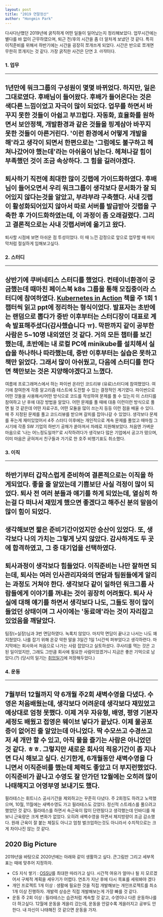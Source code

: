 ```yaml
---
layout: post
title: "2019 연말정산"
author: "Hongmin Park"
---
```

다사다난했던 2019년에 굵직하게 어떤 일들이 일어났는지 정리해보았다.
업무시간에는 별다를 바 없이 근무하였으며, 퇴근 전/후의 시간을 좀 더 알차게 보냈던 것 같다. 특히 이직준비를 위해서 하반기에는 시간을 굉장히 쪼개쓰게 되었다. 시간은 반으로 쪼개면 무한히 쪼개지는 것 같다. 가장 굵직한 사건은 단연 *3. 이직*이다.

### 1. 업무
---
1년만에 워크그룹의 구성원이 몇몇 바뀌었다. 하지만, 일은 그대로였다. 후배님이 들어왔다. 후배가 들어온다는 것은 색다른 느낌이었고 자극이 많이 되었다. 업무를 하면서 바꾸지 못한 것들이 아쉽고 부끄럽다. 자동화, 효율화를 원하면서 보안정책, 개발환경과 같은 것들을 핑계삼아 바꾸지 못한 것들이 아른거린다. '이런 환경에서 어떻게 개발을 해'라고 생각이 되면서 한편으로는 '그럼에도 불구하고 헤쳐나갔어야 했는데'라는 아쉬움이 남는다. 헤쳐나갈 힘이 부족했던 것이 조금 속상하다. 그 힘을 길러야겠다. 
---
퇴사하기 직전에 최대한 많이 깃랩에 가이드화하였다. 후배님이 들어오면서 우리 워크그룹이 생각보다 문서화가 잘 되어있지 않다는것을 알았고, 부랴부랴 구축했다. 사내 깃랩이 활성화되어있지 않아서 따로 서버를 발급받아 깃랩을 구축한 후 가이드화하였는데, 이 과정이 좀 오래걸렸다. 그리고 결론적으로는 사내 깃랩서버에 옮기고 왔다.
---
퇴사할 시점에 보면 아쉬운 점 투성이었다. 이 때 느낀 감정으로 앞으로 업무할 때 마지막처럼 절실하게 임해보고싶다. 

### 2. 스터디
---
상반기에 쿠버네티스 스터디를 했었다. 컨테이너환경이 궁금했는데 때마친 페이스북 k8s 그룹을 통해 모집중이라 스터디에 참여하였다. [Kubernetes in Action](https://www.manning.com/books/kubernetes-in-action) 책을 주 1회 1챕터씩 읽고 ppt에 정리하는 형식이었다. 발표자는 초반에는 랜덤으로 뽑다가 중반 이후부터는 스터디장이 대표로 계속 발표해주셨다(감사했습니다 ㅠ). 막판까지 같이 공부한 사람은 5~10명 내외였던 것 같다. 거의 모든 챕터를 보긴 했는데, 초반에는 내 로컬 PC에 minikube를 설치해서 실습을 하나하나 따라했는데, 중반 이후부터는 실습은 못하고 책만 읽었다. 그래서 많이 아쉬웠고, 다음에 스터디를 한다면 책만보는 것은 지양해야겠다고 느꼈다.
---
여름에 프로그래머스에서 하는 파이썬 온라인 코드리뷰 (유료)스터디에 참여했었다. 여기에 참여한게 각종 알고리즘 테스트에 도전할 수 있는 결정적인 계기였다. 파이썬으로 어떤 것들을 사용해서/어떤 방식으로 코드를 작성하여 문제를 풀 수 있는지 이 스터디를 참여하고 난 후에 대강 방법을 알았다. 어떤 문제를 풀 때에 대충 이런이런 방식으로 풀면 될 것 같은데 어떤 자료구조, 어떤 모듈을 많이 쓰는지 등등 이런 점을 배울 수 있다. 매 주 지정된 문제를 풀고 코드리뷰를 받으며 갈피를 잡아나갈 수 있었다. 생각보다 문제를 푸는게 재미있었어서 4주 스터디 이후에는 개인적으로 계속 문제를 풀었고 때마침 그 시기에 각종 SW 기업의 하반기 공채가 쏟아져서 차례로 지원해보았다. 처음엔 가벼운 마음으로 '나는 어느정도일까?'로 시작하려다가 생각보다 많은 기업에서 공고가 떴으며, 이미 마음은 굳혀져서 친구들과 가기로 한 호주 비행기표도 취소했다.

### 3. 이직
--- 
하반기부터 갑작스럽게 준비하여 결론적으로는 이직을 하게되었다. 좋을 줄 알았는데 기쁨보단 사실 걱정이 많이 되었다. 퇴사 전 여러 분들과 얘기를 하게 되었는데, 열심히 하는걸 다 떠나서 재밌게 했으면 좋겠다고 해주신 분의 말씀이 많이 힘이 되었다. 
--- 
생각해보면 짧은 준비기간이었지만 승산이 있었다. 또, 생각보다 나의 가치는 그렇게 낫지 않았다. 감사하게도 두 곳에 합격하였고, 그 중 대기업을 선택하였다. 
--- 
퇴사과정이 생각보다 힘들었다. 이직준비는 나만 잘하면 되는데, 퇴사는 여러 인사관리자와의 면담과 팀원들에게 알리는 과정도 거쳐야 한다. 생각보다 같이 일하던 워크그룹 사람들에게 이야기를 꺼내는 것이 굉장히 어려웠다. 퇴사 사실에 대해 얘기를 하면서 생각보다 나도, 그들도 정이 많이 들었던 상태이며 그 사이에는 '동료애'라는 것이 자리잡고 있었음을 깨달았다. 
--- 
팀장(=실장)님과 3번 면담하였다. 녹록치 않았다. 마지막 면담이 끝나고 나서는 나도 꽤 지쳤었다. 나를 잡기 위해 온갖 악한 말을 3일간 1일 1시간씩 퍼부었다고 생각하련다. 마지막에는 회사와서 처음으로 나가는 사람 잡았다고 실토하셨다. 쿠사리를 먹는 것은 고된 일이었지만, 그래도 그만큼 회사에 필요한 사람이었겠거니 지금은 좋은 기억으로 남았다.(?) (당시의 일기는 [취업일기](https://hongminpark.github.io/2019-12-02/RE%EC%B7%A8%EC%A4%80%EC%9D%BC%EA%B8%B0)에 저장해두었다.)

### 4. 운동
--- 
7월부터 12월까지 약 6개월 주2회 새벽수영을 다녔다. 수영은 처음배웠는데, 생각보다 어려운데 생각보다 재밌었고 예상대로 엄청 못했다. 이제 겨우 자유형, 배영, 평영 기본자세정도 배웠고 접영은 웨이브 넣다가 끝났다. 이제 물공포증이 없어진 줄 알았는데 아니었다. 딱 수모쓰고 수경쓰고 저 세 개만 할 수 있고, 아직 물을 즐기는 사람은 아니었던 것 같다. ㅎㅎ. 그렇지만 새로운 회사의 적응기간이 좀 지나면 다시 해보고 싶다. 신기한게, 6개월동안 새벽수영을 다니면서 이직준비를 했는데 체력도 좋았고 더 부지런했었다. 이직준비가 끝나고 수영도 잘 안가던 12월에는 오히려 많이 나태해지고 어영부영 보내기도 했다.
--- 
필라테스는 휘트니스 공사기간을 제외하고는 꾸준히 다녔다. 주 2회정도 하려고 노력했으며, 10월, 11월에는 새벽수영도 가고 필라테스도 갔었다. 정신적 스트레스를 풀으려고 했었던 것 같다. 필라테스를 하면서 속근육이 많이 단련됬다고 생각했는데 인바디를 재보니 근육량은 크게 변화가 없었다. 오히려 새벽수영을 하면서 체지방량이 조금 감소했다. 원래 근육이 잘 붙는 체질도 아니고 엄청 벌크업하는것도 아니라서 수치적으로는 크게 차이나진 않는 것 같다.

## 2020 Big Picture
2019년을 바탕으로 2020년에는 아래와 같이 생활하고 싶다. 큰그림만 그리고 세부목표는 때에 맞추어 지정하자.
- CS 지식 쌓기
: [OSSU](https://github.com/ossu/computer-science)를 최대한 따라가고 싶다. 시간적 여유가 얼마나 될 지 모르겠어서 구체적 계획을 세우기가 어렵다. 연초가 지난 후에 다시 목표를 세워봐야 겠다
- 개인 프로젝트 1개 이상
: 생활에 필요한 것을 직접 개발해보는 개인프로젝트를 최소 1개 이상 진행하자. 개발력 상승은 직접 개발해보는게 가장 빠를 것 같다.
- 운동 주 2회 이상
: 필라테스는 습관처럼 계속할 것 같고, 수영이나 다른 운동하나를 더 하고싶다. 12월에 운동을 게을리 갔는데, 운동을 안갈수록 게을러지고 공부도 안한다. 내 자신이 나태해진 것 같으면 운동을 가자.

